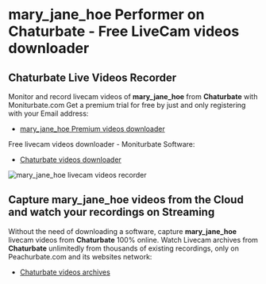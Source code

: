 # mary_jane_hoe Performer on Chaturbate - Free LiveCam videos downloader

## Chaturbate Live Videos Recorder

Monitor and record livecam videos of **mary_jane_hoe** from **Chaturbate** with Moniturbate.com
Get a premium trial for free by just and only registering with your Email address:
* [mary_jane_hoe Premium videos downloader](https://moniturbate.com/request-demo-licence-key.html)

Free livecam videos downloader - Moniturbate Software:
* [Chaturbate videos downloader](https://moniturbate.com/moniturbate-download-software.html)

![mary_jane_hoe livecam videos recorder](https://peachurnet.com/templates/moniturbate-software.png)


## Capture mary_jane_hoe videos from the Cloud and watch your recordings on Streaming

Without the need of downloading a software, capture **mary_jane_hoe** livecam videos from **Chaturbate** 100% online.
Watch Livecam archives from **Chaturbate** unlimitedly from thousands of existing recordings, only on Peachurbate.com and its websites network:
* [Chaturbate videos archives](https://peachurnet.com/)